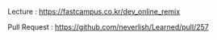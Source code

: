Lecture : https://fastcampus.co.kr/dev_online_remix

Pull Request : https://github.com/neverlish/Learned/pull/257
